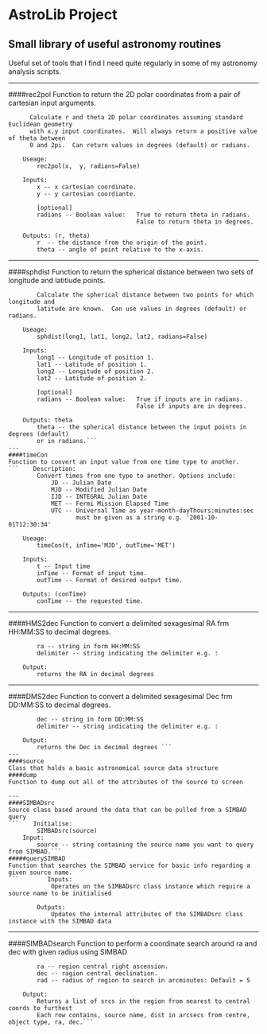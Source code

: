 AstroLib Project
================

Small library of useful astronomy routines
------------------------------------------
Useful set of tools that I find I need quite regularly in some of my astronomy analysis scripts.

---
####rec2pol
Function to return the 2D polar coordinates from a pair of cartesian input arguments.
```Description:
      Calculate r and theta 2D polar coordinates assuming standard Euclidean geometry
      with x,y input coordinates.  Will always return a positive value of theta between
      0 and 2pi.  Can return values in degrees (default) or radians.

    Useage:
        rec2pol(x,  y, radians=False)

    Inputs:
        x -- x cartesian coordinate.
        y -- y cartesian coordiante.

        [optional]
        radians -- Boolean value:   True to return theta in radians.
                                    False to return theta in degrees.

    Outputs: (r, theta)
        r  -- the distance from the origin of the point.
        theta -- angle of point relative to the x-axis.
```

---
####sphdist
Function to return the spherical distance between two sets of longitude and latitiude points.
```    Description:
        Calculate the spherical distance between two points for which longitude and
        latitude are known.  Can use values in degrees (default) or radians.

    Useage:
        sphdist(long1, lat1, long2, lat2, radians=False)

    Inputs:
        long1 -- Longitude of position 1.
        lat1 -- Latitude of position 1.
        long2 -- Longitude of position 2.
        lat2 -- Latitude of position 2.
        
        [optional]
        radians -- Boolean value:   True if inputs are in radians.
                                    False if inputs are in degrees.

    Outputs: theta
        theta -- the spherical distance between the input points in degrees (default)
        or in radians.```
---
####timeCon
Function to convert an input value from one time type to another.
```    Description:
        Convert times from one type to another. Options include:
            JD -- Julian Date 
            MJD -- Modified Julian Date 
            IJD -- INTEGRAL Julian Date
            MET -- Fermi Mission Elapsed Time
            UTC -- Universal Time as year-month-dayThours:minutes:sec
                   must be given as a string e.g. '2001-10-01T12:30:34'
                   
    Useage:
        timeCon(t, inTime='MJD', outTime='MET')

    Inputs:
        t -- Input time
        inTime -- Format of input time.
        outTime -- Format of desired output time.

    Outputs: (conTime)
        conTime -- the requested time.
```
---
####HMS2dec
Function to convert a delimited sexagesimal RA frm HH:MM:SS to decimal degrees.
```    Input:
        ra -- string in form HH:MM:SS
        delimiter -- string indicating the delimiter e.g. :
            
    Output:
        returns the RA in decimal degrees    
```
---
####DMS2dec
Function to convert a delimited sexagesimal Dec frm DD:MM:SS to decimal degrees.
```    Input:
        dec -- string in form DD:MM:SS
        delimiter -- string indicating the delimiter e.g. :
            
    Output:
        returns the Dec in decimal degrees ```
---
####source
Class that holds a basic astronomical source data structure
####dump
Function to dump out all of the attributes of the source to screen

---
####SIMBADsrc
Source class based around the data that can be pulled from a SIMBAD query
```    Initialise:
        SIMBADsrc(source)
    Input:
        source -- string containing the source name you want to query from SIMBAD.```
#####querySIMBAD
Function that searches the SIMBAD service for basic info regarding a given source name.
```        Inputs:
            Operates on the SIMBADsrc class instance which require a source name to be initialised
        
        Outputs:
            Updates the internal attributes of the SIMBADsrc class instance with the SIMBAD data
```
---
####SIMBADsearch
Function to perform a coordinate search around ra and dec with given radius using SIMBAD
```    Input:
        ra -- region central right ascension.
        dec -- ragion central declination.
        rad -- radius of region to search in arcminutes: Default = 5
        
    Output:
        Returns a list of srcs in the region from nearest to central coords to furthest
        Each row contains, source name, dist in arcsecs from centre, object type, ra, dec.```
